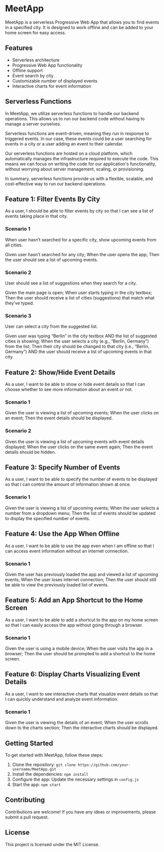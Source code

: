 # MeetApp

MeetApp is a serverless Progressive Web App that allows you to find events in a specified city. It is designed to work offline and can be added to your home screen for easy access.

## Features

- Serverless architecture
- Progressive Web App functionality
- Offline support
- Event search by city
- Customizable number of displayed events
- Interactive charts for event information

## Serverless Functions

In MeetApp, we utilize serverless functions to handle our backend operations. This allows us to run our backend code without having to manage a server ourselves.

Serverless functions are event-driven, meaning they run in response to triggered events. In our case, these events could be a user searching for events in a city or a user adding an event to their calendar.

Our serverless functions are hosted on a cloud platform, which automatically manages the infrastructure required to execute the code. This means we can focus on writing the code for our application's functionality, without worrying about server management, scaling, or provisioning.

In summary, serverless functions provide us with a flexible, scalable, and cost-effective way to run our backend operations.

## Feature 1: Filter Events By City

As a user, I should be able to filter events by city so that I can see a list of events taking place in that city.

### Scenario 1

When user hasn’t searched for a specific city, show upcoming events from all cities.

Given user hasn’t searched for any city;
When the user opens the app;
Then the user should see a list of upcoming events.

### Scenario 2

User should see a list of suggestions when they search for a city.

Given the main page is open;
When user starts typing in the city textbox;
Then the user should receive a list of cities (suggestions) that match what they’ve typed.

### Scenario 3

User can select a city from the suggested list.

Given user was typing “Berlin” in the city textbox AND the list of suggested cities is showing;
When the user selects a city (e.g., “Berlin, Germany”) from the list;
Then their city should be changed to that city (i.e., “Berlin, Germany”) AND the user should receive a list of upcoming events in that city.

## Feature 2: Show/Hide Event Details

As a user, I want to be able to show or hide event details so that I can choose whether to see more information about an event or not.

### Scenario 1

Given the user is viewing a list of upcoming events;
When the user clicks on an event;
Then the event details should be displayed.

### Scenario 2

Given the user is viewing a list of upcoming events with event details displayed;
When the user clicks on the same event again;
Then the event details should be hidden.

## Feature 3: Specify Number of Events

As a user, I want to be able to specify the number of events to be displayed so that I can control the amount of information shown at once.

### Scenario 1

Given the user is viewing a list of upcoming events;
When the user selects a number from a dropdown menu;
Then the list of events should be updated to display the specified number of events.

## Feature 4: Use the App When Offline

As a user, I want to be able to use the app even when I am offline so that I can access event information without an internet connection.

### Scenario 1

Given the user has previously loaded the app and viewed a list of upcoming events;
When the user loses internet connection;
Then the user should still be able to view the previously loaded list of events.

## Feature 5: Add an App Shortcut to the Home Screen

As a user, I want to be able to add a shortcut to the app on my home screen so that I can easily access the app without going through a browser.

### Scenario 1

Given the user is using a mobile device;
When the user visits the app in a browser;
Then the user should be prompted to add a shortcut to the home screen.

## Feature 6: Display Charts Visualizing Event Details

As a user, I want to see interactive charts that visualize event details so that I can quickly understand and analyze event information.

### Scenario 1

Given the user is viewing the details of an event;
When the user scrolls down to the charts section;
Then the interactive charts should be displayed.

## Getting Started

To get started with MeetApp, follow these steps:

1. Clone the repository: `git clone https://github.com/your-username/MeetApp.git`
2. Install the dependencies: `npm install`
3. Configure the app: Update the necessary settings in `config.js`
4. Start the app: `npm start`

## Contributing

Contributions are welcome! If you have any ideas or improvements, please submit a pull request.

## License

This project is licensed under the MIT License.
